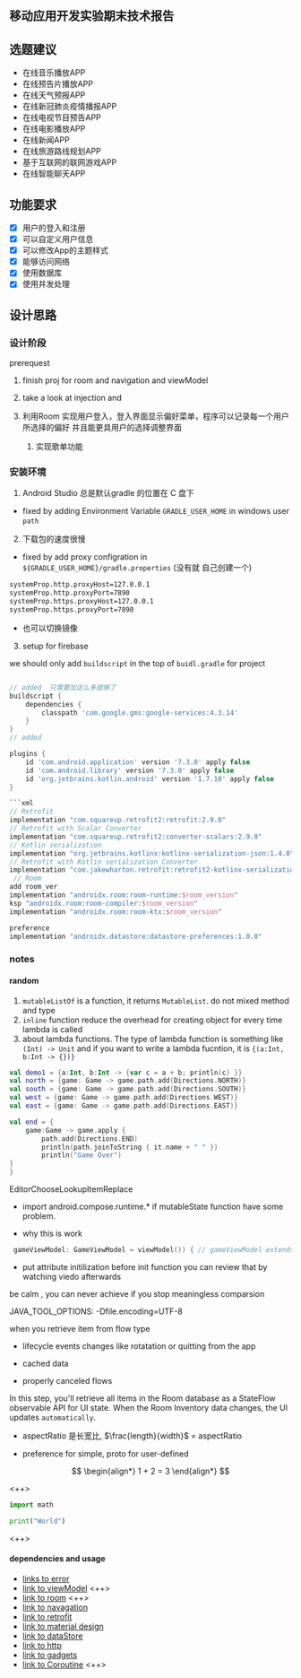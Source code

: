 ## 移动应用开发实验期末技术报告

## 选题建议  
- 在线音乐播放APP
- 在线预告片播放APP
- 在线天气预报APP
- 在线新冠肺炎疫情播报APP
- 在线电视节目预告APP
- 在线电影播放APP
- 在线新闻APP
- 在线旅游路线规划APP
- 基于互联网的联网游戏APP
- 在线智能聊天APP

## 功能要求

- [x] 用户的登入和注册
- [x] 可以自定义用户信息
- [x] 可以修改App的主题样式
- [x] 能够访问网络
- [x] 使用数据库
- [x] 使用并发处理

## 设计思路
### 设计阶段

prerequest
1. finish proj for room and navigation and viewModel 
2. take a look at injection and 

1. 利用Room 实现用户登入，登入界面显示偏好菜单，程序可以记录每一个用户所选择的偏好
并且能更具用户的选择调整界面
    1. 实现歌单功能







### 安装环境

1. Android Studio 总是默认gradle 的位置在 C 盘下

- fixed by adding Environment Variable `GRADLE_USER_HOME` in windows user `path` 

2. 下载包的速度很慢

- fixed by add proxy configration in `${GRADLE_USER_HOME}/gradle.properties` (没有就
自己创建一个)

```xml
systemProp.http.proxyHost=127.0.0.1
systemProp.http.proxyPort=7890
systemProp.https.proxyHost=127.0.0.1
systemProp.https.proxyPort=7890
```
 
- 也可以切换镜像

3. setup for firebase
 
we should only add `buildscript` in the top of `buidl.gradle` for project

```gradle

// added  只需要加这么多就够了
buildscript {
    dependencies {
        classpath 'com.google.gms:google-services:4.3.14'
    }
}
// added

plugins {
    id 'com.android.application' version '7.3.0' apply false
    id 'com.android.library' version '7.3.0' apply false
    id 'org.jetbrains.kotlin.android' version '1.7.10' apply false
}

```xml
// Retrofit 
implementation "com.squareup.retrofit2:retrofit:2.9.0"
// Retrofit with Scalar Converter
implementation "com.squareup.retrofit2:converter-scalars:2.9.0"
// Kotlin serialization 
implementation "org.jetbrains.kotlinx:kotlinx-serialization-json:1.4.0"
// Retrofit with Kotlin serialization Converter
implementation "com.jakewharton.retrofit:retrofit2-kotlinx-serialization-converter:0.8.0"
 // Room
add room_ver
implementation "androidx.room:room-runtime:$room_version"
ksp "androidx.room:room-compiler:$room_version"
implementation "androidx.room:room-ktx:$room_version"

preference
implementation "androidx.datastore:datastore-preferences:1.0.0"

```


### notes

#### random

1. `mutableListOf` is a function, it returns `MutableList`. do not mixed method and type
2. `inline` function reduce the overhead for creating object for every time lambda is called
3. about lambda functions. The type of lambda function is something like `(Int) -> Unit` 
and if you want to write a lambda fucntion, it is `{(a:Int, b:Int -> {})}` 
 
```kotlin
val demo1 = {a:Int, b:Int -> {var c = a + b; println(c) }}
val north = {game: Game -> game.path.add(Directions.NORTH)}
val south = {game: Game -> game.path.add(Directions.SOUTH)}
val west = {game: Game -> game.path.add(Directions.WEST)}
val east = {game: Game -> game.path.add(Directions.EAST)}

val end = {
    game:Game -> game.apply {
        path.add(Directions.END)
        println(path.joinToString { it.name + " " })
        println("Game Over")
}
}
```
EditorChooseLookupItemReplace

- import android.compose.runtime.* if mutableState function have some problem.

- why this is work
```kotlin
 gameViewModel: GameViewModel = viewModel()) { // gameViewModel extends viewModel, how can we assign to it
```

- put attribute initilization before init function you can review that by watching viedo afterwards

be calm , you can never achieve if you stop meaningless comparsion

JAVA_TOOL_OPTIONS: -Dfile.encoding=UTF-8


when you retrieve item from flow type
- lifecycle events changes like rotatation or 
quitting from the app

- cached data
- properly canceled flows

In this step, you'll retrieve all items in the Room database as a StateFlow observable API for UI state. When the Room Inventory data changes, the UI updates
`automatically`.


- aspectRatio 是长宽比, $\frac{length}{width}$ = aspectRatio

- preference for simple, proto for user-defined



$$
\begin{align*}
    1 + 2 = 3
\end{align*}
$$

<++>
```python
import math

print("World")
```

<++>

#### dependencies and usage

- [links to error](./error) 
- [link to viewModel](./viewModel.md) <++>
- [link to room](./Room.md) <++>
- [link to navagation](./navigation.md) 
- [link to retrofit](./retrofit) 
- [link to material design](./material_design) 
- [link to dataStore](./dataStore.md) 
- [link to http](./http.md) 
- [link to gadgets](./gadgets) 
- [link to Coroutine](./coroutine.md) <++>






